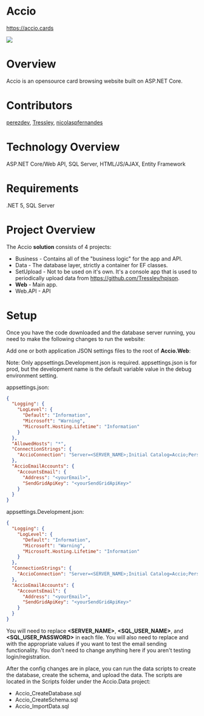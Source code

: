 # Accio

https://accio.cards

![](https://i.imgur.com/JYqfGhD.png)

# Overview

Accio is an opensource card browsing website built on ASP.NET Core.

# Contributors

[perezdev](https://github.com/perezdev), [Tressley](https://github.com/Tressley), [nicolaspfernandes](https://github.com/nicolaspfernandes)

# Technology Overview

ASP.NET Core/Web API, SQL Server, HTML/JS/AJAX, Entity Framework

# Requirements

.NET 5, SQL Server

# Project Overview

The Accio **solution** consists of 4 projects:

* Business - Contains all of the "business logic" for the app and API.
* Data - The database layer, strictly a container for EF classes.
* SetUpload - Not to be used on it's own. It's a console app that is used to periodically upload data from https://github.com/Tressley/hpjson.
* **Web** - Main app.
* Web.API - API

# Setup

Once you have the code downloaded and the database server running, you need to make the following changes to run the website:

Add one or both application JSON settings files to the root of **Accio.Web**:

Note: Only appsettings.Development.json is required. appsettings.json is for prod, but the development name is the default variable value in the debug environment setting.

appsettings.json:

```json
{
  "Logging": {
    "LogLevel": {
      "Default": "Information",
      "Microsoft": "Warning",
      "Microsoft.Hosting.Lifetime": "Information"
    }
  },
  "AllowedHosts": "*",
  "ConnectionStrings": {
    "AccioConnection": "Server=<SERVER_NAME>;Initial Catalog=Accio;Persist Security Info=False;User ID=<SQL_USER_NAME>;Password=<SQL_USER_PASSWORD>;MultipleActiveResultSets=False;Encrypt=True;TrustServerCertificate=False;Connection Timeout=30;"
  },
  "AccioEmailAccounts": {
    "AccountsEmail": {
      "Address": "<yourEmail>",
      "SendGridApiKey": "<yourSendGridApiKey>"
    }
  }
}
```

appsettings.Development.json:

````json
{
  "Logging": {
    "LogLevel": {
      "Default": "Information",
      "Microsoft": "Warning",
      "Microsoft.Hosting.Lifetime": "Information"
    }
  },
  "ConnectionStrings": {
    "AccioConnection": "Server=<SERVER_NAME>;Initial Catalog=Accio;Persist Security Info=False;User ID=<SQL_USER_NAME>;Password=<SQL_USER_PASSWORD>;MultipleActiveResultSets=False;Encrypt=True;TrustServerCertificate=False;Connection Timeout=30;"
  },
  "AccioEmailAccounts": {
    "AccountsEmail": {
      "Address": "<yourEmail>",
      "SendGridApiKey": "<yourSendGridApiKey>"
    }
  }
}
````

You will need to replace **<SERVER_NAME>**, **<SQL_USER_NAME>**, and **<SQL_USER_PASSWORD>** in each file. You will also need to replace **<yourEmail>** and **<yourSendGridApiKey>** with the appropriate values if you want to test the email sending functionality. You don't need to change anything here if you aren't testing login/registration.

After the config changes are in place, you can run the data scripts to create the database, create the schema, and upload the data. The scripts are located in the Scripts folder under the Accio.Data project:

* Accio_CreateDatabase.sql
* Accio_CreateSchema.sql
* Accio_ImportData.sql
